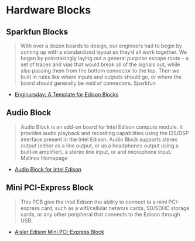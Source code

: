 # Hardware Blocks

## Sparkfun Blocks

> With over a dozen boards to design, our engineers had to begin by coming up with a standardized layout so they’d all work together. We began by painstakingly laying out a general purpose escape route – a set of traces and vias that would break all of the signals out, while also passing them from the bottom connector to the top. Then we built in rules like where inputs and outputs should go, or where the board should generally be void of connectors. Sparkfun

- [Enginursday: A Template for Edison Blocks](https://www.sparkfun.com/news/1591)

## Audio Block

> Audio Block is an add-on board for Intel Edison compute module. It provides audio playback and recording capabilities using the I2S/DSP interface present in the Intel Edison. Audio Block supports stereo output (either as a line output, or as a headphones output using a built-in amplifier), a stereo line input, or and microphone input. Malinov Homepage

- [Audio Block for Intel Edison](http://www.malinov.com/Home/sergeys-projects/audio-block-for-intel-edison)

## Mini PCI-Express Block

> This PCB give the Intel Edison the ability to connect to a mini PCI-express card, such as a wifi/cellular network cards, SD/SDHC storage cards, or any other peripheral that connects to the Edison through USB.

- [Aisler Edison Mini PCI-Express Block](https://aisler.net/LGSInnovations/edison-mini-pcie/mpcie)